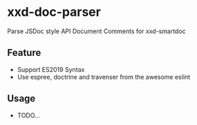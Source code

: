 # xxd-doc-parser

Parse JSDoc style API Document Comments for xxd-smartdoc

## Feature

- Support ES2019 Syntax
- Use espree, doctrine and travenser from the awesome eslint

## Usage

- TODO...
